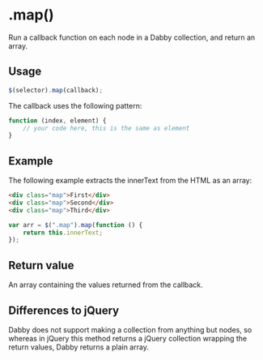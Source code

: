 # .map()

Run a callback function on each node in a Dabby collection, and return an array.

## Usage

```javascript
$(selector).map(callback);
```

The callback uses the following pattern:

```javascript
function (index, element) {
	// your code here, this is the same as element
}
```

## Example

The following example extracts the innerText from the HTML as an array:

```html
<div class="map">First</div>
<div class="map">Second</div>
<div class="map">Third</div>
```
```javascript
var arr = $(".map").map(function () {
	return this.innerText;
});
```
## Return value

An array containing the values returned from the callback.

## Differences to jQuery

Dabby does not support making a collection from anything but nodes, so whereas in jQuery this method returns a jQuery collection wrapping the return values, Dabby returns a plain array.
